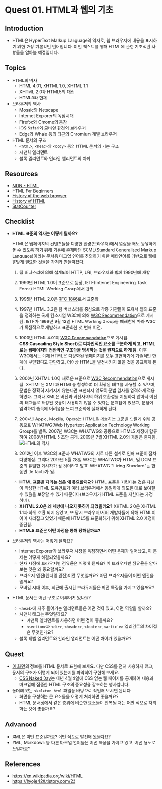 # Quest 01. HTML과 웹의 기초

## Introduction

- HTML은 HyperText Markup Language의 약자로, 웹 브라우저에 내용을 표시하기 위한 가장 기본적인 언어입니다. 이번 퀘스트를 통해 HTML에 관한 기초적인 사항들을 알아볼 예정입니다.

## Topics

- HTML의 역사
  - HTML 4.01, XHTML 1.0, XHTML 1.1
  - XHTML 2.0과 HTML5의 대립
  - HTML5와 현재
- 브라우저의 역사
  - Mosaic와 Netscape
  - Internet Explorer의 독점시대
  - Firefox와 Chrome의 등장
  - iOS Safari와 모바일 환경의 브라우저
  - Edge와 Whale 등의 최근의 Chromium 계열 브라우저
- HTML 문서의 구조
  - `<html>`, `<head>`와 `<body>` 등의 HTML 문서의 기본 구조
  - 시맨틱 엘리먼트
  - 블록 엘리먼트와 인라인 엘리먼트의 차이

## Resources

- [MDN - HTML](https://developer.mozilla.org/ko/docs/Web/HTML)
- [HTML For Beginners](https://html.com/)
- [History of the web browser](https://en.wikipedia.org/wiki/History_of_the_web_browser)
- [History of HTML](https://en.wikipedia.org/wiki/HTML)
- [StatCounter](https://gs.statcounter.com/)

## Checklist

- **HTML 표준의 역사는 어떻게 될까요?**

  HTML은 웹페이지의 컨텐츠들을 다양한 환경(브라우저)에서 열람을 해도 동일하게 볼 수 있도록 하기 위해 기존에 존재하던 SGML(Standard Generalized Markup Language)이라는 문서용 마크업 언어를 정의하기 위한 메타언어를 기반으로 웹에 알맞게 필요한 것들을 가져와 만들어졌다.

  1. 팀 버너스리에 의해 설계되어 HTTP, URI, 브라우저와 함께 1990년에 개발

  2. 1993년 HTML 1.0이 표준으로 등장, IETF(Internet Engineering Task Force) HTML Working Group에서 관리

  3. 1995년 HTML 2.0은 [RFC 1866](https://datatracker.ietf.org/doc/html/rfc1866)로서 표준화

  4. 1997년 HTML 3.2은 팀 버너스리를 중심으로 각종 기관들이 모여서 웹의 표준을 정의하는 국제 컨소시엄 W3C에 의해 [W3C Recommendation](https://www.w3.org/TR/2018/SPSD-html32-20180315/)으로 게시됨. IETF가 1996년 9월 12일 HTML Working Group을 폐쇄함에 따라 W3C가 독점적으로 개발하고 표준화한 첫 번째 버전.

  5. 1999년 HTML 4.01이 [W3C Recommendation](https://www.w3.org/TR/html401/)으로 게시됨. **CSS(Cascading Style Sheet)로 디자인적인 요소를 구분하게 되고, HTML로는 웹페이지의 전반적인 구조만을 명시하는 것을 원칙으로 하게 됨**. 이후 W3C에서는 이제 HTML은 다양화된 웹페이지를 모두 표현하기에 기술적인 한계에 부딛혔다고 판단하고, 더이상 HTML을 발전시키지 않을 것을 공표하게 된다.

  6. 2000년 XHTML 1.0이 새로운 표준으로 [W3C Recommendation](https://www.w3.org/TR/xhtml1/)으로 게시됨. XHTML은 XML과 HTML을 합성하여 더 확장된 태그를 사용할 수 있으며, 문법은 정확히 지켜지지 않는다면 표현되지 않도록 문법 검사를 엄격하게 적용하였다. 그러나 XML은 버전과 버전사이의 하위 호환성을 지원하지 않아서 이전의 태그들로 작성된 것들이 사용되지 않을 수 있다는 문제점이 있었고, 문법이 엄격하여 습득에 어려움을 느껴 표준화에 실패하게 된다.

  7. 2004년 Apple, Mozilla, Opera는 HTML을 계승하는 표준을 만들기 위해 공동으로 WHATWG(Web Hypertext Application Technology Working Group)를 발족. 2007년 W3C는 WHATWG와 공동으로 HTML5 제정에 합류하여 2008년 HTML 5 초안 공개. 2009년 7월 XHTML 2.0의 개발은 중지됨. ![HTML의 역사](https://t1.daumcdn.net/cfile/tistory/120BBC3D50B2419637)

  8. 2012년 이후 W3C의 표준과 WHATWG의 서로 다른 설계로 인해 표준이 점차 다양해짐. 그러다 2019년 5월 28일 W3C는 WHATWG가 HTML 및 DOM 표준의 유일한 게시자가 될 것이라고 발표. WHATWG "Living Standard"는 한동안 de facto가 됨.

  - **HTML 표준을 지키는 것은 왜 중요할까요?**
    HTML 표준을 지킨다는 것은 자신이 작성한 HTML 도큐먼트가 여러 브라우저에서 동일하게 의도한 대로 보여질 수 있음을 보장할 수 있기 때문이다(브라우저가 HTML 표준을 지킨다는 가정 하에).
  - **XHTML 2.0은 왜 세상에 나오지 못하게 되었을까요?**
    XHTML 2.0은 XHTML 1.1과 하위 호환 되지 않았고, 또 당시 브라우저/서버 개발자들에 의해 HTML이 이미 자리잡고 있었기 때문에 HTML5를 표준화하기 위해 XHTML 2.0 제정이 중단됨.
  - **HTML5 표준은 어떤 과정을 통해 정해질까요?**

- 브라우저의 역사는 어떻게 될까요?
  - Internet Explorer가 브라우저 시장을 독점하면서 어떤 문제가 일어났고, 이 문제는 어떻게 해결되었을까요?
  - 현재 시점에 브라우저별 점유율은 어떻게 될까요? 이 브라우저별 점유율을 알아보는 것은 왜 중요할까요?
  - 브라우저 엔진(렌더링 엔진)이란 무엇일까요? 어떤 브라우저들이 어떤 엔진을 쓸까요?
  - 모바일 시대 이후, 최근에 출시된 브라우저들은 어떤 특징을 가지고 있을까요?
- HTML 문서는 어떤 구조로 이루어져 있나요?
  - `<head>`에 자주 들어가는 엘리먼트들은 어떤 것이 있고, 어떤 역할을 할까요?
  - 시맨틱 태그는 무엇일까요?
    - 시맨틱 엘리먼트를 사용하면 어떤 점이 좋을까요?
    - `<section>`과 `<div>`, `<header>`, `<footer>`, `<article>` 엘리먼트의 차이점은 무엇인가요?
  - 블록 레벨 엘리먼트와 인라인 엘리먼트는 어떤 차이가 있을까요?

## Quest

- [이 화면](screen.png)의 정보를 HTML 문서로 표현해 보세요. 다만 CSS를 전혀 사용하지 않고, 문서의 구조가 어떻게 되어 있는지를 파악하여 구현해 보세요.
  - [CSS Naked Day](https://css-naked-day.github.io/)는 매년 4월 9일에 CSS 없는 웹 페이지를 공개하여 내용과 마크업에 집중한 HTML 구조의 중요성을 강조하는 행사입니다.
- 폴더에 있는 `skeleton.html` 파일을 바탕으로 작업해 보시면 됩니다.
  - 화면을 구성하는 큰 요소들을 어떻게 처리하면 좋을까요?
  - HTML 문서상에서 같은 층위에 비슷한 요소들이 반복될 때는 어떤 식으로 처리하는 것이 좋을까요?

## Advanced

- XML은 어떤 표준일까요? 어떤 식으로 발전해 왔을까요?
- YML, Markdown 등 다른 마크업 언어들은 어떤 특징을 가지고 있고, 어떤 용도로 쓰일까요?

## References

- https://en.wikipedia.org/wiki/HTML
- https://hyoje420.tistory.com/22
